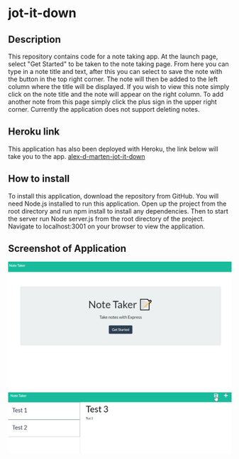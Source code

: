 # jot-it-down

## Description
This repository contains code for a note taking app. At the launch page, select "Get Started" to be taken to the note taking page. From here you can type in a note title and text, after this you can select to save the note with the button in the top right corner. The note will then be added to the left column where the title will be displayed. If you wish to view this note simply click on the note title and the note will appear on the right column. To add another note from this page simply click the plus sign in the upper right corner. Currently the application does not support deleting notes.

## Heroku link
This application has also been deployed with Heroku, the link below will take you to the app.
[alex-d-marten-jot-it-down](https://alex-d-marten-jot-it-down.herokuapp.com/)

## How to install
To install this application, download the repository from GitHub. You will need Node.js installed to run this application. Open up the project from the root directory and run npm install to install any dependencies. Then to start the server run Node server.js from the root directory of the project. Navigate to localhost:3001 on your browser to view the application.


## Screenshot of Application
![Screenshot1](https://github.com/alex-d-marten/jot-it-down/blob/main/images/screenshot.png)
![Screenshot2](https://github.com/alex-d-marten/jot-it-down/blob/main/images/screenshot2.png)